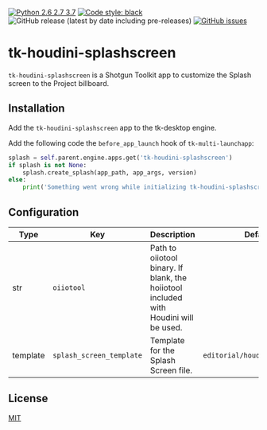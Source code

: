 [![Python 2.6 2.7 3.7](https://img.shields.io/badge/python-2.6%20%7C%202.7%20%7C%203.7-blue.svg)](https://www.python.org/)
[![Code style: black](https://img.shields.io/badge/code%20style-black-000000.svg)](https://github.com/psf/black)
![GitHub release (latest by date including pre-releases)](https://img.shields.io/github/v/release/maximumfx/tk-houdini-splashscreen?include_prereleases)
[![GitHub issues](https://img.shields.io/github/issues/maximumfx/tk-houdini-splashscreen)](https://github.com/maximumfx/tk-houdini-splashscreen/issues)
# tk-houdini-splashscreen

`tk-houdini-splashscreen` is a Shotgun Toolkit app to customize the Splash screen to the Project billboard.

## Installation

Add the `tk-houdini-splashscreen` app to the tk-desktop engine.

Add the following code the `before_app_launch` hook of `tk-multi-launchapp`:
```python
splash = self.parent.engine.apps.get('tk-houdini-splashscreen')
if splash is not None:
    splash.create_splash(app_path, app_args, version)
else:
    print('Something went wrong while initializing tk-houdini-splashscreen')
```

## Configuration

| Type     | Key                      | Description                                                                          | Default value                       |
|----------|--------------------------|--------------------------------------------------------------------------------------|-------------------------------------|
| str      | `oiiotool`               | Path to oiiotool binary. If blank, the hoiiotool included with Houdini will be used. |                                     |
| template | `splash_screen_template` | Template for the Splash Screen file.                                                 | `editorial/houdini_splash_file.jpg` |

## License

[MIT](https://choosealicense.com/licenses/mit/)
